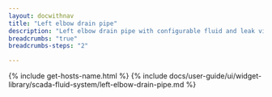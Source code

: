 ```yaml
---
layout: docwithnav
title: "Left elbow drain pipe"
description: "Left elbow drain pipe with configurable fluid and leak visualizations."
breadcrumbs: "true"
breadcrumbs-steps: "2"

---
```

{% include get-hosts-name.html %}
{% include docs/user-guide/ui/widget-library/scada-fluid-system/left-elbow-drain-pipe.md %}
